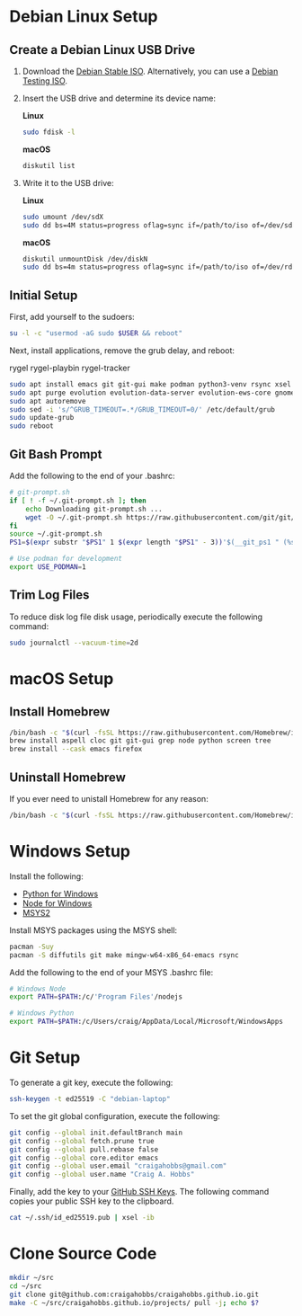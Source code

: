 # Debian Linux Setup


## Create a Debian Linux USB Drive

1. Download the [Debian Stable ISO](https://www.debian.org/distrib/netinst).
   Alternatively, you can use a [Debian Testing ISO](https://www.debian.org/devel/debian-installer/).

2. Insert the USB drive and determine its device name:

   **Linux**

   ~~~sh
   sudo fdisk -l
   ~~~

   **macOS**

   ~~~sh
   diskutil list
   ~~~

3. Write it to the USB drive:

   **Linux**

   ~~~sh
   sudo umount /dev/sdX
   sudo dd bs=4M status=progress oflag=sync if=/path/to/iso of=/dev/sdX
   ~~~

   **macOS**

   ~~~sh
   diskutil unmountDisk /dev/diskN
   sudo dd bs=4m status=progress oflag=sync if=/path/to/iso of=/dev/rdiskN
   ~~~


## Initial Setup

First, add yourself to the sudoers:

~~~sh
su -l -c "usermod -aG sudo $USER && reboot"
~~~

Next, install applications, remove the grub delay, and reboot:

rygel rygel-playbin rygel-tracker
~~~sh
sudo apt install emacs git git-gui make podman python3-venv rsync xsel
sudo apt purge evolution evolution-data-server evolution-ews-core gnome-calculator gnome-calendar gnome-characters gnome-clocks gnome-contacts gnome-games gnome-maps gnome-music gnome-sound-recorder gnome-text-editor gnome-tour gnome-weather libreoffice* rhythmbox rygel rygel-playbin rygel-tracker shotwell simple-scan totem
sudo apt autoremove
sudo sed -i 's/^GRUB_TIMEOUT=.*/GRUB_TIMEOUT=0/' /etc/default/grub
sudo update-grub
sudo reboot
~~~


## Git Bash Prompt

Add the following to the end of your .bashrc:

~~~sh
# git-prompt.sh
if [ ! -f ~/.git-prompt.sh ]; then
    echo Downloading git-prompt.sh ...
    wget -O ~/.git-prompt.sh https://raw.githubusercontent.com/git/git/master/contrib/completion/git-prompt.sh
fi
source ~/.git-prompt.sh
PS1=$(expr substr "$PS1" 1 $(expr length "$PS1" - 3))'$(__git_ps1 " (%s)")'${PS1: -3}

# Use podman for development
export USE_PODMAN=1
~~~


## Trim Log Files

To reduce disk log file disk usage, periodically execute the following command:

~~~sh
sudo journalctl --vacuum-time=2d
~~~


# macOS Setup


## Install Homebrew

~~~sh
/bin/bash -c "$(curl -fsSL https://raw.githubusercontent.com/Homebrew/install/HEAD/install.sh)"
brew install aspell cloc git git-gui grep node python screen tree
brew install --cask emacs firefox
~~~


## Uninstall Homebrew

If you ever need to unistall Homebrew for any reason:

~~~sh
/bin/bash -c "$(curl -fsSL https://raw.githubusercontent.com/Homebrew/install/HEAD/uninstall.sh)"
~~~


# Windows Setup

Install the following:

- [Python for Windows](https://www.python.org/downloads/windows/)
- [Node for Windows](https://nodejs.org/en/download/)
- [MSYS2](https://www.msys2.org/)

Install MSYS packages using the MSYS shell:

~~~sh
pacman -Suy
pacman -S diffutils git make mingw-w64-x86_64-emacs rsync
~~~

Add the following to the end of your MSYS .bashrc file:

~~~ sh
# Windows Node
export PATH=$PATH:/c/'Program Files'/nodejs

# Windows Python
export PATH=$PATH:/c/Users/craig/AppData/Local/Microsoft/WindowsApps
~~~


# Git Setup

To generate a git key, execute the following:

~~~sh
ssh-keygen -t ed25519 -C "debian-laptop"
~~~

To set the git global configuration, execute the following:

~~~sh
git config --global init.defaultBranch main
git config --global fetch.prune true
git config --global pull.rebase false
git config --global core.editor emacs
git config --global user.email "craigahobbs@gmail.com"
git config --global user.name "Craig A. Hobbs"
~~~

Finally, add the key to your [GitHub SSH Keys](https://github.com/settings/keys). The following
command copies your public SSH key to the clipboard.

~~~sh
cat ~/.ssh/id_ed25519.pub | xsel -ib
~~~


# Clone Source Code

~~~sh
mkdir ~/src
cd ~/src
git clone git@github.com:craigahobbs/craigahobbs.github.io.git
make -C ~/src/craigahobbs.github.io/projects/ pull -j; echo $?
~~~
